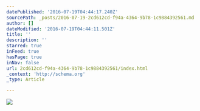 ```yaml
---
datePublished: '2016-07-19T04:44:17.240Z'
sourcePath: _posts/2016-07-19-2cd612cd-f94a-4364-9b78-1c9884392561.md
author: []
dateModified: '2016-07-19T04:44:11.501Z'
title: ''
description: ''
starred: true
inFeed: true
hasPage: true
inNav: false
url: 2cd612cd-f94a-4364-9b78-1c9884392561/index.html
_context: 'http://schema.org'
_type: Article

---
```

![](https://imgflo.herokuapp.com/graph/vahj1ThiexotieMo/6a61c2e23ab9cceef05d2f62312ef38e/croprotate.png?cropheight=1432&cropwidth=2994&degrees=0&input=https%3A%2F%2Fthe-grid-user-content.s3-us-west-2.amazonaws.com%2F94682594-027e-48a1-b903-ae0a883f4b66.png&x=2&y=0)